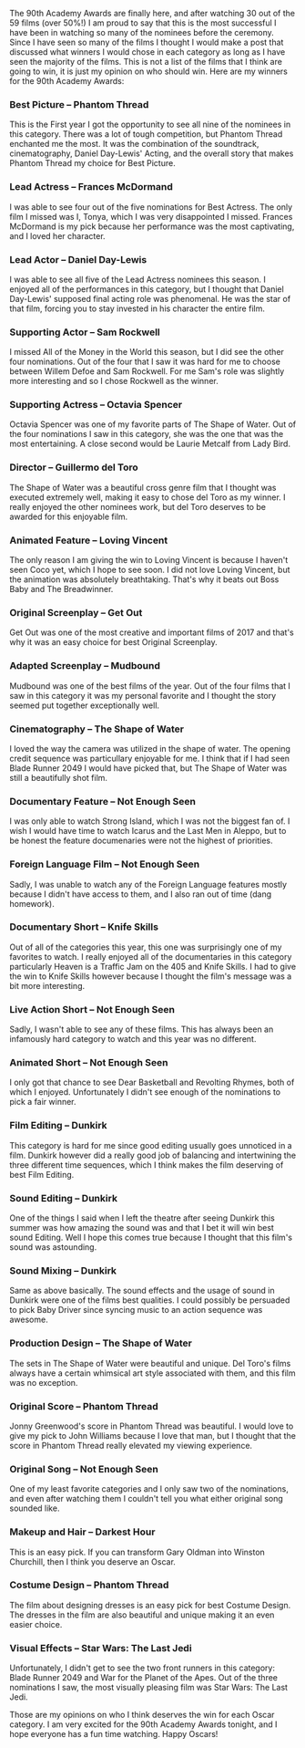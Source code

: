 The 90th Academy Awards are finally here, and after watching 30 out of the 59 films (over 50%!) I am proud to say that this is the most successful I have been in watching so many of the nominees before the ceremony. Since I have seen so many of the films I thought I would make a post that discussed what winners I would chose in each category as long as I have seen the majority of the films. This is not a list of the films that I think are going to win, it is just my opinion on who should win. Here are my winners for the 90th Academy Awards:

### Best Picture – Phantom Thread ###
This is the First year I got the opportunity to see all nine of the nominees in this category. There was a lot of tough competition, but Phantom Thread enchanted me the most. It was the combination of the soundtrack, cinematography, Daniel Day-Lewis' Acting, and the overall story that makes Phantom Thread my choice for Best Picture.

### Lead Actress – Frances McDormand ###
I was able to see four out of the five nominations for Best Actress. The only film I missed was I, Tonya, which I was very disappointed I missed. Frances McDormand is my pick because her performance was the most captivating, and I loved her character.

### Lead Actor – Daniel Day-Lewis ###
I was able to see all five of the Lead Actress nominees this season. I enjoyed all of the performances in this category, but I thought that Daniel Day-Lewis' supposed final acting role was phenomenal. He was the star of that film, forcing you to stay invested in his character the entire film.

### Supporting Actor – Sam Rockwell ###
I missed All of the Money in the World this season, but I did see the other four nominations. Out of the four that I saw it was hard for me to choose between Willem Defoe and Sam Rockwell. For me Sam's role was slightly more interesting and so I chose Rockwell as the winner.

### Supporting Actress – Octavia Spencer ###
Octavia Spencer was one of my favorite parts of The Shape of Water. Out of the four nominations I saw in this category, she was the one that was the most entertaining. A close second would be Laurie Metcalf from Lady Bird.

### Director – Guillermo del Toro ###
The Shape of Water was a beautiful cross genre film that I thought was executed extremely well, making it easy to chose del Toro as my winner. I really enjoyed the other nominees work, but del Toro deserves to be awarded for this enjoyable film.

### Animated Feature – Loving Vincent ###
The only reason I am giving the win to Loving Vincent is because I haven't seen Coco yet, which I hope to see soon. I did not love Loving Vincent, but the animation was absolutely breathtaking. That's why it beats out Boss Baby and The Breadwinner.

### Original Screenplay – Get Out ###
Get Out was one of the most creative and important films of 2017 and that's why it was an easy choice for best Original Screenplay.

### Adapted Screenplay – Mudbound ###
Mudbound was one of the best films of the year. Out of the four films that I saw in this category it was my personal favorite and I thought the story seemed put together exceptionally well.

### Cinematography – The Shape of Water ###
I loved the way the camera was utilized in the shape of water. The opening credit sequence was particullary enjoyable for me. I think that if I had seen Blade Runner 2049 I would have picked that, but The Shape of Water was still a beautifully shot film.

### Documentary Feature – Not Enough Seen ###
I was only able to watch Strong Island, which I was not the biggest fan of. I wish I would have time to watch Icarus and the Last Men in Aleppo, but to be honest the feature documenaries were not the highest of priorities.

### Foreign Language Film – Not Enough Seen ###
Sadly, I was unable to watch any of the Foreign Language features mostly because I didn't have access to them, and I also ran out of time (dang homework).

### Documentary Short – Knife Skills ###
Out of all of the categories this year, this one was surprisingly one of my favorites to watch. I really enjoyed all of the documentaries in this category particularly Heaven is a Traffic Jam on the 405 and Knife Skills. I had to give the win to Knife Skills however because I thought the film's message was a bit more interesting.

### Live Action Short – Not Enough Seen ###
Sadly, I wasn't able to see any of these films. This has always been an infamously hard category to watch and this year was no different.

### Animated Short – Not Enough Seen ###
I only got that chance to see Dear Basketball and Revolting Rhymes, both of which I enjoyed. Unfortunately I didn't see enough of the nominations to pick a fair winner.

### Film Editing – Dunkirk ###
This category is hard for me since good editing usually goes unnoticed in a film. Dunkirk however did a really good job of balancing and intertwining the three different time sequences, which I think makes the film deserving of best Film Editing.

### Sound Editing – Dunkirk ###
One of the things I said when I left the theatre after seeing Dunkirk this summer was how amazing the sound was and that I bet it will win best sound Editing. Well I hope this comes true because I thought that this film's sound was astounding.

### Sound Mixing – Dunkirk ###
Same as above basically. The sound effects and the usage of sound in Dunkirk were one of the films best qualities. I could possibly be persuaded to pick Baby Driver since syncing music to an action sequence was awesome.

### Production Design – The Shape of Water ###
The sets in The Shape of Water were beautiful and unique. Del Toro's films always have a certain whimsical art style associated with them, and this film was no exception.

### Original Score – Phantom Thread ###
Jonny Greenwood's score in Phantom Thread was beautiful. I would love to give my pick to John Williams because I love that man, but I thought that the score in Phantom Thread really elevated my viewing experience.

### Original Song – Not Enough Seen ###
One of my least favorite categories and I only saw two of the nominations, and even after watching them I couldn't tell you what either original song sounded like.

### Makeup and Hair – Darkest Hour ###
This is an easy pick. If you can transform Gary Oldman into Winston Churchill, then I think you deserve an Oscar.

### Costume Design – Phantom Thread ###
The film about designing dresses is an easy pick for best Costume Design. The dresses in the film are also beautiful and unique making it an even easier choice.

### Visual Effects – Star Wars: The Last Jedi ###
Unfortunately, I didn't get to see the two front runners in this category: Blade Runner 2049 and War for the Planet of the Apes. Out of the three nominations I saw, the most visually pleasing film was Star Wars: The Last Jedi.

Those are my opinions on who I think deserves the win for each Oscar category. I am very excited for the 90th Academy Awards tonight, and I hope everyone has a fun time watching. Happy Oscars!